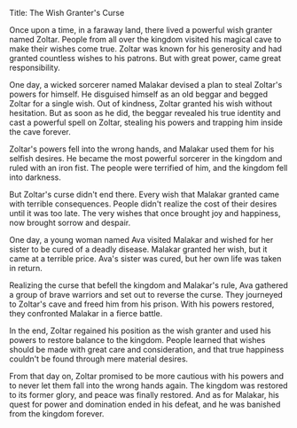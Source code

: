 Title: The Wish Granter's Curse

Once upon a time, in a faraway land, there lived a powerful wish granter named Zoltar. People from all over the kingdom visited his magical cave to make their wishes come true. Zoltar was known for his generosity and had granted countless wishes to his patrons. But with great power, came great responsibility.

One day, a wicked sorcerer named Malakar devised a plan to steal Zoltar's powers for himself. He disguised himself as an old beggar and begged Zoltar for a single wish. Out of kindness, Zoltar granted his wish without hesitation. But as soon as he did, the beggar revealed his true identity and cast a powerful spell on Zoltar, stealing his powers and trapping him inside the cave forever.

Zoltar's powers fell into the wrong hands, and Malakar used them for his selfish desires. He became the most powerful sorcerer in the kingdom and ruled with an iron fist. The people were terrified of him, and the kingdom fell into darkness.

But Zoltar's curse didn't end there. Every wish that Malakar granted came with terrible consequences. People didn't realize the cost of their desires until it was too late. The very wishes that once brought joy and happiness, now brought sorrow and despair.

One day, a young woman named Ava visited Malakar and wished for her sister to be cured of a deadly disease. Malakar granted her wish, but it came at a terrible price. Ava's sister was cured, but her own life was taken in return.

Realizing the curse that befell the kingdom and Malakar's rule, Ava gathered a group of brave warriors and set out to reverse the curse. They journeyed to Zoltar's cave and freed him from his prison. With his powers restored, they confronted Malakar in a fierce battle.

In the end, Zoltar regained his position as the wish granter and used his powers to restore balance to the kingdom. People learned that wishes should be made with great care and consideration, and that true happiness couldn't be found through mere material desires.

From that day on, Zoltar promised to be more cautious with his powers and to never let them fall into the wrong hands again. The kingdom was restored to its former glory, and peace was finally restored. And as for Malakar, his quest for power and domination ended in his defeat, and he was banished from the kingdom forever.